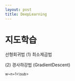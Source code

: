 ```yaml
---
layout: post
title: DeepLearning
---
```


# 지도학습 #

선형회귀법
(1) 최소제곱법

(2) 경사하강법 (GradientDescent)


<sub>w~n+1<\sub>
